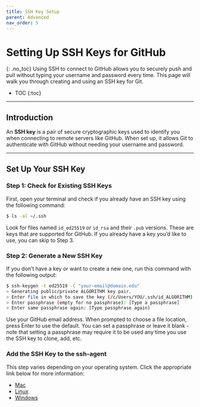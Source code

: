 ```yaml
---
title: SSH Key Setup
parent: Advanced
nav_order: 5
---
```


# Setting Up SSH Keys for GitHub
{: .no_toc}
Using SSH to connect to GitHub allows you to securely push and pull without typing your username and password every time. This page will walk you through creating and using an SSH key for Git.

- TOC
{:toc}

---

## Introduction
An **SSH key** is a pair of secure cryptographic keys used to identify you when connecting to remote servers like GitHub. When set up, it allows Git to authenticate with GitHub without needing your username and password.

---
## Set Up Your SSH Key
### Step 1: Check for Existing SSH Keys
First, open your terminal and check if you already have an SSH key using the following command:

```bash
$ ls -al ~/.ssh
```

Look for files named `id_ed25519` or `id_rsa` and their `.pub` versions. These are keys that are supported for GitHub. If you already have a key you’d like to use, you can skip to Step 3.

### Step 2: Generate a New SSH Key
If you don’t have a key or want to create a new one, run this command with the following output:
```bash
$ ssh-keygen -t ed25519 -C "your-email@domain.edu"
> Generating public/private ALGORITHM key pair.
> Enter file in which to save the key (/c/Users/YOU/.ssh/id_ALGORITHM):[Press enter]
> Enter passphrase (empty for no passphrase): [Type a passphrase]
> Enter same passphrase again: [Type passphrase again]

```
Use your GitHub email address. When prompted to choose a file location, press Enter to use the default. You can set a passphrase or leave it blank - note that setting a passphrase may require it to be used any time you use the SSH key to clone, add, etc.

### Add the SSH Key to the ssh-agent
This step varies depending on your operating system. Click the appropriate link below for more information:

- [Mac](https://docs.github.com/en/authentication/connecting-to-github-with-ssh/generating-a-new-ssh-key-and-adding-it-to-the-ssh-agent?platform=mac#adding-your-ssh-key-to-the-ssh-agent)
- [Linux](https://docs.github.com/en/authentication/connecting-to-github-with-ssh/generating-a-new-ssh-key-and-adding-it-to-the-ssh-agent?platform=linux#adding-your-ssh-key-to-the-ssh-agent)
- [Windows](https://docs.github.com/en/authentication/connecting-to-github-with-ssh/generating-a-new-ssh-key-and-adding-it-to-the-ssh-agent#adding-your-ssh-key-to-the-ssh-agent)